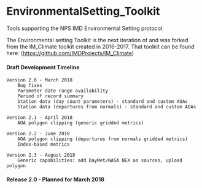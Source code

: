 # EnvironmentalSetting_Toolkit
Tools supporting the NPS IMD Environmental Setting protocol. 

The Environmental setting Toolkit is the next iteration of and was forked from the IM_Climate toolkit created in 2016-2017. That toolkit can be found here: (https://github.com/IMDProjects/IM_Climate)

#### Draft Development Timeline

	Version 2.0 - March 2018
		Bug fixes
		Parameter date range availability
		Period of record summary 
		Station data (day count parameters) - standard and custom AOAs
		Station data (departures from normals) - standard and custom AOAs

	Version 2.1 - April 2018
		AOA polygon clipping (generic gridded metrics)

	Version 2.2 - June 2018
		AOA polygon clipping (departures from normals gridded metrics)
		Index-based metrics
		
	Version 2.3 - August 2018
		Generic capabilities: add DayMet/NASA NEX as sources, upload polygon
  
#### Release 2.0 - Planned for March 2018 ####
	
	
    
